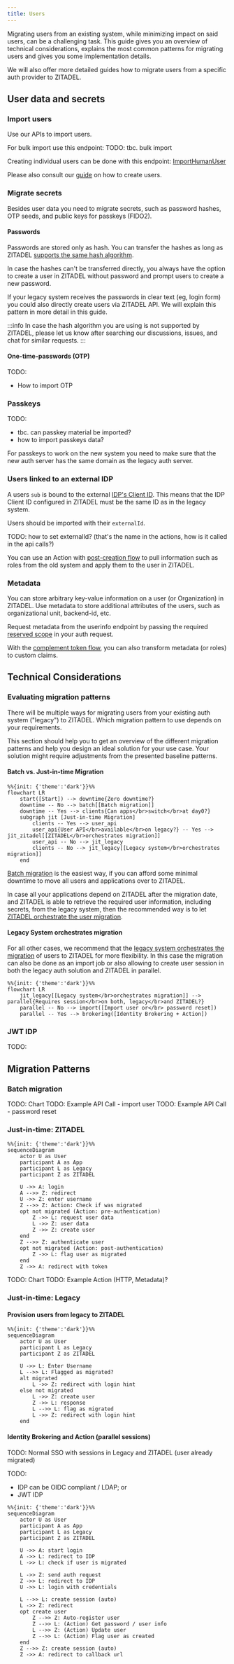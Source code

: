 ```yaml
---
title: Users
---
```


Migrating users from an existing system, while minimizing impact on said users, can be a challenging task.
This guide gives you an overview of technical considerations, explains the most common patterns for migrating users and gives you some implementation details.

We will also offer more detailed guides how to migrate users from a specific auth provider to ZITADEL.

## User data and secrets

### Import users

Use our APIs to import users.

For bulk import use this endpoint:
TODO: tbc. bulk import

Creating individual users can be done with this endpoint: [ImportHumanUser](http://localhost:3000/docs/apis/proto/management#importhumanuser)

Please also consult our [guide](/docs/guides/manage/user/reg-create-user) on how to create users.

### Migrate secrets

Besides user data you need to migrate secrets, such as password hashes, OTP seeds, and public keys for passkeys (FIDO2).

#### Passwords

Passwords are stored only as hash.
You can transfer the hashes as long as ZITADEL [supports the same hash algorithm](/docs/concepts/architecture/secrets#hashed-secrets).

In case the hashes can't be transferred directly, you always have the option to create a user in ZITADEL without password and prompt users to create a new password.

If your legacy system receives the passwords in clear text (eg, login form) you could also directly create users via ZITADEL API. We will explain this pattern in more detail in this guide.

:::info
In case the hash algorithm you are using is not supported by ZITADEL, please let us know after searching our discussions, issues, and chat for similar requests.
:::

#### One-time-passwords (OTP)

TODO:
- How to import OTP

### Passkeys

TODO:
- tbc. can passkey material be imported?
- how to import passkeys data?

For passkeys to work on the new system you need to make sure that the new auth server has the same domain as the legacy auth server.

### Users linked to an external IDP

A users `sub` is bound to the external [IDP's Client ID](https://zitadel.com/docs/guides/manage/console/instance-settings#identity-providers).
This means that the IDP Client ID configured in ZITADEL must be the same ID as in the legacy system.

Users should be imported with their `externalId`.

TODO: how to set externalId? (that's the name in the actions, how is it called in the api calls?)

You can use an Action with [post-creation flow](https://zitadel.com/docs/apis/actions/external-authentication#post-creation) to pull information such as roles from the old system and apply them to the user in ZITADEL.

### Metadata

You can store arbitrary key-value information on a user (or Organization) in ZITADEL.
Use metadata to store additional attributes of the users, such as organizational unit, backend-id, etc.

Request metadata from the userinfo endpoint by passing the required [reserved scope](/docs/apis/openidoauth/scopes#reserved-scopes) in your auth request.

With the [complement token flow](/docs/apis/actions/complement-token), you can also transform metadata (or roles) to custom claims.

## Technical Considerations

### Evaluating migration patterns

There will be multiple ways for migrating users from your existing auth system ("legacy") to ZITADEL.
Which migration pattern to use depends on your requirements.

This section should help you to get an overview of the different migration patterns and help you design an ideal solution for your use case. Your solution might require adjustments from the presented baseline patterns.

#### Batch vs. Just-in-time Migration

```mermaid
%%{init: {'theme':'dark'}}%%
flowchart LR
    start([Start]) --> downtime{Zero downtime?}
    downtime -- No --> batch[[Batch migration]]
    downtime -- Yes --> clients{Can apps</br>switch</br>at day0?}
    subgraph jit [Just-in-time Migration]
        clients -- Yes --> user_api
        user_api{User API</br>available</br>on legacy?} -- Yes --> jit_zitadel[[ZITADEL</br>orchestrates migration]]
        user_api -- No --> jit_legacy
        clients -- No --> jit_legacy[[Legacy system</br>orchestrates migration]]
    end
```

[Batch migration](#batch-migration) is the easiest way, if you can afford some minimal downtime to move all users and applications over to ZITADEL.

In case all your applications depend on ZITADEL after the migration date, and ZITADEL is able to retrieve the required user information, including secrets, from the legacy system, then the recommended way is to let [ZITADEL orchestrate the user migration](#just-in-time-zitadel).

#### Legacy System orchestrates migration

For all other cases, we recommend that the [legacy system orchestrates the migration](#legacy-system-orchestrates-migration) of users to ZITADEL for more flexibility.
In this case the migration can also be done as an import job or also allowing to create user session in both the legacy auth solution and ZITADEL in parallel.

```mermaid
%%{init: {'theme':'dark'}}%%
flowchart LR
    jit_legacy[[Legacy system</br>orchestrates migration]] --> parallel{Requires session</br>on both, legacy</br>and ZITADEL?}
    parallel -- No --> import([Import user or</br> password reset])
    parallel -- Yes --> brokering([Identity Brokering + Action])
```

### JWT IDP

TODO: 

## Migration Patterns

### Batch migration

TODO: Chart
TODO: Example API Call - import user
TODO: Example API Call - password reset

### Just-in-time: ZITADEL

```mermaid
%%{init: {'theme':'dark'}}%%
sequenceDiagram
    actor U as User
    participant A as App
    participant L as Legacy
    participant Z as ZITADEL
    
    U ->> A: login
    A -->> Z: redirect
    U ->> Z: enter username
    Z -->> Z: Action: Check if was migrated
    opt not migrated (Action: pre-authentication)
        Z ->> L: request user data
        L ->> Z: user data
        Z ->> Z: create user
    end
    Z -->> Z: authenticate user
    opt not migrated (Action: post-authentication)
        Z ->> L: flag user as migrated
    end
    Z ->> A: redirect with token
```


TODO: Chart
TODO: Example Action (HTTP, Metadata)?

### Just-in-time: Legacy

#### Provision users from legacy to ZITADEL

```mermaid
%%{init: {'theme':'dark'}}%%
sequenceDiagram
    actor U as User
    participant L as Legacy
    participant Z as ZITADEL
    
    U ->> L: Enter Username
    L -->> L: Flagged as migrated?
    alt migrated
        L ->> Z: redirect with login hint
    else not migrated
        L ->> Z: create user
        Z ->> L: response
        L -->> L: flag as migrated
        L ->> Z: redirect with login hint
    end

```

#### Identity Brokering and Action (parallel sessions)

TODO: Normal SSO with sessions in Legacy and ZITADEL (user already migrated)

TODO:
- IDP can be OIDC compliant / LDAP; or
- JWT IDP

```mermaid
%%{init: {'theme':'dark'}}%%
sequenceDiagram
    actor U as User
    participant A as App
    participant L as Legacy
    participant Z as ZITADEL
    
    U ->> A: start login
    A ->> L: redirect to IDP
    L ->> L: check if user is migrated

    L ->> Z: send auth request
    Z ->> L: redirect to IDP
    U ->> L: login with credentials

    L -->> L: create session (auto)
    L ->> Z: redirect
    opt create user
        Z -->> Z: Auto-register user
        Z -->> L: (Action) Get password / user info
        L -->> Z: (Action) Update user
        Z -->> L: (Action) Flag user as created
    end
    Z -->> Z: create session (auto)
    Z ->> A: redirect to callback url
```